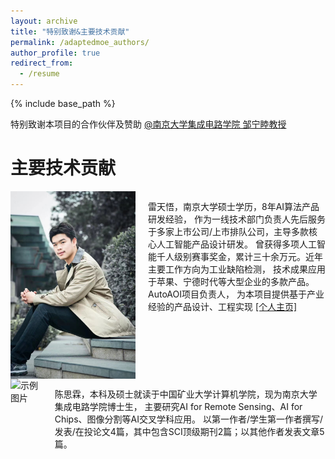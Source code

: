 ```yaml
---
layout: archive
title: "特别致谢&主要技术贡献"
permalink: /adaptedmoe_authors/
author_profile: true
redirect_from:
  - /resume
---
```


{% include base_path %}

特别致谢本项目的合作伙伴及赞助 [@南京大学集成电路学院 邹宁睦教授](https://zouningmu.github.io/)

# 主要技术贡献

<div style="display: flex; align-items: left;">
  <img src="\images\profile.jpg" alt="示例图片" style="width: 200px; height: auto; margin-right: 20px;">
  <p>雷天悟，南京大学硕士学历，8年AI算法产品研发经验，
     作为一线技术部门负责人先后服务于多家上市公司/上市排队公司，主导多款核心人工智能产品设计研发。
     曾获得多项人工智能千人级别赛事奖金，累计三十余万元。近年主要工作方向为工业缺陷检测，
     技术成果应用于苹果、宁德时代等大型企业的多款产品。AutoAOI项目负责人，
     为本项目提供基于产业经验的产品设计、工程实现 <a href="https://ray3572.github.io/">[个人主页]</a></p>
</div>

<div style="display: flex; align-items: left;">
  <img src="https://ray3572.github.io/AdaptedMoE_web/images/authors/csl.png" alt="示例图片" style="width: 200px; height: auto; margin-right: 20px;">
  <p>陈思霖，本科及硕士就读于中国矿业大学计算机学院，现为南京大学集成电路学院博士生，
主要研究AI for Remote Sensing、AI for Chips、图像分割等AI交叉学科应用。
以第一作者/学生第一作者撰写/发表/在投论文4篇，其中包含SCI顶级期刊2篇；以其他作者发表文章5篇。


</p>
</div>










